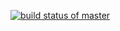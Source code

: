 [![build status of master](https://travis-ci.org/smurray117/GitHubApi567.svg?branch=HW05a_Mocking)](https://travis-ci.org/smurray117/GitHubApi567)
